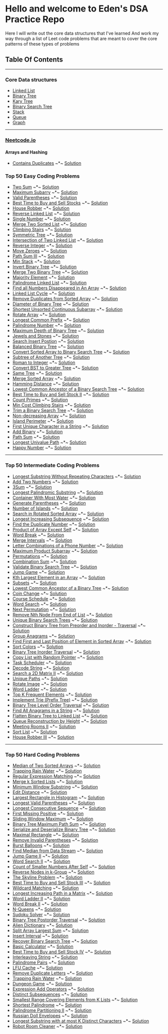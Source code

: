 # Hello and welcome to Eden's DSA Practice Repo

Here I will write out the core data structures that I've learned 
And work my way through a list of Leet code problems that are meant to cover the core patterns of these types of problems

## Table Of Contents  

___
### Core Data structures

- [Linked List]()
- [Binary Tree]()
- [Kary Tree]()
- [Binary Search Tree]()
- [Stack]()
- [Queue]()
- [Graph]()

___

### [Neetcode.io](https://neetcode.io/)

#### Arrays and Hashing

- [Contains Duplicates](https://leetcode.com/problems/contains-duplicate/) ~*~ [Solution]()



### Top 50 Easy Coding Problems

- [Two Sum](https://leetcode.com/problems/two-sum/) ~*~ [Solution]()
- [Maximum Subarry](https://leetcode.com/problems/maximum-subarray/) ~*~ [Solution]()
- [Valid Parentheses](https://leetcode.com/problems/valid-parentheses/) ~*~ [Solution]()
- [Best Time to Buy and Sell Stocks](https://leetcode.com/problems/best-time-to-buy-and-sell-stock/) ~*~ [Solution]()
- [House Robber](https://leetcode.com/problems/house-robber/) ~*~ [Solution]()
- [Reverse Linked List](https://leetcode.com/problems/reverse-linked-list/) ~*~ [Solution]()
- [Single Number](https://leetcode.com/problems/single-number/) ~*~ [Solution]()
- [Merge Two Sorted List](https://leetcode.com/problems/merge-two-sorted-lists/) ~*~ [Solution]()
- [Climbing Stairs](https://leetcode.com/problems/climbing-stairs/) ~*~ [Solution]()
- [Symmetric Tree](https://leetcode.com/problems/symmetric-tree/) ~*~ [Solution]()
- [Intersection of Two Linked List](https://leetcode.com/problems/intersection-of-two-linked-lists/) ~*~ [Solution]()
- [Reverse Integer](https://leetcode.com/problems/reverse-integer/) ~*~ [Solution]()
- [Move Zeroes](https://leetcode.com/problems/move-zeroes/) ~*~ [Solution]()
- [Path Sum III](https://leetcode.com/problems/path-sum-iii/) ~*~ [Solution]()
- [Min Stack](https://leetcode.com/problems/min-stack/) ~*~ [Solution]()
- [Invert Binary Tree](https://leetcode.com/problems/invert-binary-tree/) ~*~ [Solution]()
- [Merge Two Binary Tree](https://leetcode.com/problems/merge-two-binary-trees/) ~*~ [Solution]()
- [Majority Element](https://leetcode.com/problems/majority-element/) ~*~ [Solution]()
- [Palindrome Linked List](https://leetcode.com/problems/palindrome-linked-list/) ~*~ [Solution]()
- [Find all Numbers Disappeared in An Array](https://leetcode.com/problems/find-all-numbers-disappeared-in-an-array/) ~*~ [Solution]()
- [Linked List Cycle](https://leetcode.com/problems/linked-list-cycle/) ~*~ [Solution]()
- [Remove Duplicates from Sorted Array](https://leetcode.com/problems/remove-duplicates-from-sorted-array/) ~*~ [Solution]()
- [Diameter of Binary Tree](https://leetcode.com/problems/diameter-of-binary-tree/) ~*~ [Solution]()
- [Shortest Unsorted Continuous Subarray](https://leetcode.com/problems/shortest-unsorted-continuous-subarray/) ~*~ [Solution]()
- [Rotate Array](https://leetcode.com/problems/rotate-array/) ~*~ [Solution]()
- [Longest Common Prefix](https://leetcode.com/problems/longest-common-prefix/) ~*~ [Solution]()
- [Palindrome Number](https://leetcode.com/problems/palindrome-number/) ~*~ [Solution]()
- [Maximum Depth of Binary Tree](https://leetcode.com/problems/maximum-depth-of-binary-tree/) ~*~ [Solution]()
- [Jewels and Stones](https://leetcode.com/problems/jewels-and-stones/description/) ~*~ [Solution]()
- [Search Insert Postion](https://leetcode.com/problems/search-insert-position/) ~*~ [Solution]()
- [Balanced Binary Tree](https://leetcode.com/problems/balanced-binary-tree/) ~*~ [Solution]()
- [Convert Sorted Array to Binary Search Tree](https://leetcode.com/problems/convert-sorted-array-to-binary-search-tree/) ~*~ [Solution]()
- [Subtree of Another Tree](https://leetcode.com/problems/subtree-of-another-tree/) ~*~ [Solution]()
- [Roman to Integer](https://leetcode.com/problems/roman-to-integer/) ~*~ [Solution]()
- [Convert BST to Greater Tree](https://leetcode.com/problems/convert-bst-to-greater-tree/) ~*~ [Solution]()
- [Same Tree](https://leetcode.com/problems/same-tree/) ~*~ [Solution]()
- [Merge Sorted Array](https://leetcode.com/problems/merge-sorted-array/) ~*~ [Solution]()
- [Hamming Distance](https://leetcode.com/problems/hamming-distance/) ~*~ [Solution]()
- [Lowest Common Ancestor of a Binary Search Tree](https://leetcode.com/problems/lowest-common-ancestor-of-a-binary-search-tree/) ~*~ [Solution]()
- [Best Time to Buy and Sell Stock II](https://leetcode.com/problems/best-time-to-buy-and-sell-stock-ii/) ~*~ [Solution]()
- [Count Primes](https://leetcode.com/problems/count-primes/) ~*~ [Solution]()
- [Min Cost Climbing Stairs](https://leetcode.com/problems/min-cost-climbing-stairs/) ~*~ [Solution]()
- [Trim a Binary Search Tree](https://leetcode.com/problems/trim-a-binary-search-tree/) ~*~ [Solution]()
- [Non-decreasing Array](https://leetcode.com/problems/non-decreasing-array/) ~*~ [Solution]()
- [Island Perimeter](https://leetcode.com/problems/island-perimeter/) ~*~ [Solution]()
- [First Unique Character in a String](https://leetcode.com/problems/first-unique-character-in-a-string/) ~*~ [Solution]()
- [Add Binary](https://leetcode.com/problems/add-binary/) ~*~ [Solution]()
- [Path Sum](https://leetcode.com/problems/path-sum/) ~*~ [Solution]()
- [Longest Univalue Path](https://leetcode.com/problems/longest-univalue-path/) ~*~ [Solution]()
- [Happy Number](https://leetcode.com/problems/happy-number/) ~*~ [Solution]()

___

### Top 50 Intermediate Coding Problems

- [Longest Substring Without Repeating Characters]() ~*~ [Solution]()
- [Add Two Numbers]() ~*~ [Solution]()
- [3Sum]() ~*~ [Solution]()
- [Longest Palindromic Substring]() ~*~ [Solution]()
- [Container With Most Water]() ~*~ [Solution]()
- [Generate Parentheses]() ~*~ [Solution]()
- [Number of Islands]() ~*~ [Solution]()
- [Search in Rotated Sorted Array]() ~*~ [Solution]()
- [Longest Increasing Subsequence]() ~*~ [Solution]()
- [Find the Duplicate Number]() ~*~ [Solution]()
- [Product of Array Except Self]() ~*~ [Solution]()
- [Word Break]() ~*~ [Solution]()
- [Merge Intervals]() ~*~ [Solution]()
- [Letter Combinations of a Phone Number]() ~*~ [Solution]()
- [Maximum Product Subarray]() ~*~ [Solution]()
- [Permutations]() ~*~ [Solution]()
- [Combination Sum]() ~*~ [Solution]()
- [Validate Binary Search Tree]() ~*~ [Solution]()
- [Jump Game]() ~*~ [Solution]()
- [Kth Largest Element in an Array]() ~*~ [Solution]()
- [Subsets]() ~*~ [Solution]()
- [Lowest Common Ancestor of a Binary Tree]() ~*~ [Solution]()
- [Coin Change]() ~*~ [Solution]()
- [Course Schedule]() ~*~ [Solution]()
- [Word Search]() ~*~ [Solution]()
- [Next Permutation]() ~*~ [Solution]()
- [Remove Nth Node From End of List]() ~*~ [Solution]()
- [Unique Binary Search Trees]() ~*~ [Solution]()
- [Construct Binary Tree from Preorder and Inorder - Traversal]() ~*~ [Solution]()
- [Group Anagrams]() ~*~ [Solution]()
- [Find First and Last Position of Element in Sorted Array]() ~*~ [Solution]()
- [Sort Colors]() ~*~ [Solution]()
- [Binary Tree Inorder Traversal]() ~*~ [Solution]()
- [Copy List with Random Pointer]() ~*~ [Solution]()
- [Task Scheduler]() ~*~ [Solution]()
- [Decode String]() ~*~ [Solution]()
- [Search a 2D Matrix II]() ~*~ [Solution]()
- [Unique Paths]() ~*~ [Solution]()
- [Rotate Image]() ~*~ [Solution]()
- [Word Ladder]() ~*~ [Solution]()
- [Top K Frequent Elements]() ~*~ [Solution]()
- [Implement Trie (Prefix Tree)]() ~*~ [Solution]()
- [Binary Tree Level Order Traversal]() ~*~ [Solution]()
- [Find All Anagrams in a String]() ~*~ [Solution]()
- [Flatten Binary Tree to Linked List]() ~*~ [Solution]()
- [Queue Reconstruction by Height]() ~*~ [Solution]()
- [Meeting Rooms II]() ~*~ [Solution]()
- [Sort List]() ~*~ [Solution]()
- [House Robber III]() ~*~ [Solution]()

___

### Top 50 Hard Coding Problems

- [Median of Two Sorted Arrays]() ~*~ [Solution]()
- [Trapping Rain Water]() ~*~ [Solution]()
- [Regular Expression Matching]() ~*~ [Solution]()
- [Merge k Sorted Lists]() ~*~ [Solution]()
- [Minimum Window Substring]() ~*~ [Solution]()
- [Edit Distance]() ~*~ [Solution]()
- [Largest Rectangle in Histogram]() ~*~ [Solution]()
- [Longest Valid Parentheses]() ~*~ [Solution]()
- [Longest Consecutive Sequence]() ~*~ [Solution]()
- [First Missing Positive]() ~*~ [Solution]()
- [Sliding Window Maximum]() ~*~ [Solution]()
- [Binary Tree Maximum Path Sum]() ~*~ [Solution]()
- [Serialize and Deserialize Binary Tree]() ~*~ [Solution]()
- [Maximal Rectangle]() ~*~ [Solution]()
- [Remove Invalid Parentheses]() ~*~ [Solution]()
- [Burst Balloons]() ~*~ [Solution]()
- [Find Median from Data Stream]() ~*~ [Solution]()
- [Jump Game II]() ~*~ [Solution]()
- [Word Search II]() ~*~ [Solution]()
- [Count of Smaller Numbers After Self]() ~*~ [Solution]()
- [Reverse Nodes in k-Group]() ~*~ [Solution]()
- [The Skyline Problem]() ~*~ [Solution]()
- [Best Time to Buy and Sell Stock III]() ~*~ [Solution]()
- [Wildcard Matching]() ~*~ [Solution]()
- [Longest Increasing Path in a Matrix]() ~*~ [Solution]()
- [Word Ladder II]() ~*~ [Solution]()
- [Word Break II]() ~*~ [Solution]()
- [N-Queens]() ~*~ [Solution]()
- [Sudoku Solver]() ~*~ [Solution]()
- [Binary Tree Postorder Traversal]() ~*~ [Solution]()
- [Alien Dictionary]() ~*~ [Solution]()
- [Split Array Largest Sum]() ~*~ [Solution]()
- [Insert Interval]() ~*~ [Solution]()
- [Recover Binary Search Tree]() ~*~ [Solution]()
- [Basic Calculator]() ~*~ [Solution]()
- [Best Time to Buy and Sell Stock IV]() ~*~ [Solution]()
- [Interleaving String]() ~*~ [Solution]()
- [Palindrome Pairs]() ~*~ [Solution]()
- [LFU Cache]() ~*~ [Solution]()
- [Remove Duplicate Letters]() ~*~ [Solution]()
- [Trapping Rain Water]() ~*~ [Solution]()
- [Dungeon Game]() ~*~ [Solution]()
- [Expression Add Operators]() ~*~ [Solution]()
- [Distinct Subsequences]() ~*~ [Solution]()
- [Smallest Range Covering Elements from K Lists]() ~*~ [Solution]()
- [Shortest Palindrome]() ~*~ [Solution]()
- [Palindrome Partitioning II]() ~*~ [Solution]()
- [Russian Doll Envelopes]() ~*~ [Solution]()
- [Longest Substring with at most K Distinct Characters]() ~*~ [Solution]()
- [Robot Room Cleaner]() ~*~ [Solution]()